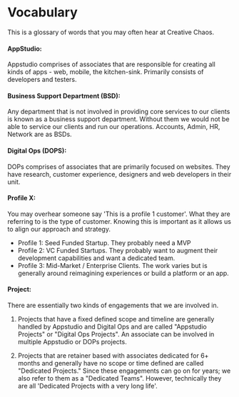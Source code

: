 # Vocabulary
This is a glossary of words that you may often hear at Creative Chaos.

#### AppStudio: 
Appstudio comprises of associates that are responsible for creating all kinds of apps - web, mobile, the kitchen-sink. Primarily consists of developers and testers.


#### Business Support Department (BSD):
Any department that is not involved in providing core services to our clients is known as a business support department. Without them we would not be able to service our clients and run our operations. Accounts, Admin, HR, Network are as BSDs.


#### Digital Ops (DOPS): 
DOPs comprises of associates that are primarily focused on websites. They have research, customer experience, designers and web developers in their unit.


#### Profile X: 
You may overhear someone say 'This is a profile 1 customer'. What they are referring to is the type of customer. Knowing this is important as it allows us to align our approach and strategy.

- Profile 1: Seed Funded Startup. They probably need a MVP
- Profile 2: VC Funded Startups. They probably want to augment their development capabilities and want a dedicated team.
- Profile 3: Mid-Market / Enterprise Clients. The work varies but is generally around reimagining experiences or build a platform or an app.


#### Project:
There are essentially two kinds of engagements that we are involved in.

1. Projects that have a fixed defined scope and timeline are generally handled by Appstudio and Digital Ops and are called "Appstudio Projects" or "Digital Ops Projects". An associate can be involved in multiple Appstudio or DOPs projects.

2. Projects that are retainer based with associates dedicated for 6+ months and generally have no scope or time defined are called "Dedicated Projects." Since these engagements can go on for years; we also refer to them as a "Dedicated Teams". However, technically they are all 'Dedicated Projects with a very long life'.

